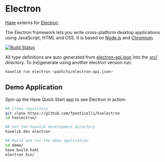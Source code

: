 
# Electron

[Haxe](https://haxe.org/) externs for [Electron](http://electron.atom.io/).


The Electron framework lets you write cross-platform desktop applications
using JavaScript, HTML and CSS. It is based on [Node.js](https://nodejs.org/) and
[Chromium](http://www.chromium.org).

[![Build Status](https://travis-ci.org/fponticelli/hxelectron.svg?branch=master)](https://travis-ci.org/fponticelli/hxelectron)


All type definitions are auto generated from [electron-api.json](electron-api.json) into the [src/](src/) directory. To (re)generate using another electron version run:

```sh
haxelib run electron <path/to/electron-api.json>
```

## Demo Application

Spin up the Haxe Quick Start app to see Electron in action:

```sh
## Clone repository
git clone https://github.com/fponticelli/hxelectron
cd hxelectron/

## Set the haxelib development directory
haxelib dev electron .

## Build and run the demo application
cd demo/
haxe build.hxml
electron bin/
```
